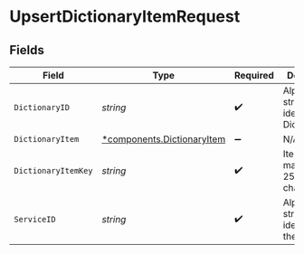 # UpsertDictionaryItemRequest


## Fields

| Field                                                               | Type                                                                | Required                                                            | Description                                                         | Example                                                             |
| ------------------------------------------------------------------- | ------------------------------------------------------------------- | ------------------------------------------------------------------- | ------------------------------------------------------------------- | ------------------------------------------------------------------- |
| `DictionaryID`                                                      | *string*                                                            | :heavy_check_mark:                                                  | Alphanumeric string identifying a Dictionary.                       | 3vjTN8v1O7nOAY7aNDGOL                                               |
| `DictionaryItem`                                                    | [*components.DictionaryItem](../../models/shared/dictionaryitem.md) | :heavy_minus_sign:                                                  | N/A                                                                 |                                                                     |
| `DictionaryItemKey`                                                 | *string*                                                            | :heavy_check_mark:                                                  | Item key, maximum 256 characters.                                   | test-key                                                            |
| `ServiceID`                                                         | *string*                                                            | :heavy_check_mark:                                                  | Alphanumeric string identifying the service.                        | SU1Z0isxPaozGVKXdv0eY                                               |